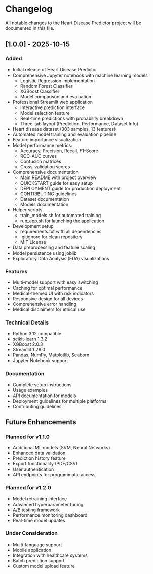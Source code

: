 # Changelog

All notable changes to the Heart Disease Predictor project will be documented in this file.

## [1.0.0] - 2025-10-15

### Added
- Initial release of Heart Disease Predictor
- Comprehensive Jupyter notebook with machine learning models
  - Logistic Regression implementation
  - Random Forest Classifier
  - XGBoost Classifier
  - Model comparison and evaluation
- Professional Streamlit web application
  - Interactive prediction interface
  - Model selection feature
  - Real-time predictions with probability breakdown
  - Three-tab layout (Prediction, Performance, Dataset Info)
- Heart disease dataset (303 samples, 13 features)
- Automated model training and evaluation pipeline
- Feature importance visualization
- Model performance metrics:
  - Accuracy, Precision, Recall, F1-Score
  - ROC-AUC curves
  - Confusion matrices
  - Cross-validation scores
- Comprehensive documentation
  - Main README with project overview
  - QUICKSTART guide for easy setup
  - DEPLOYMENT guide for production deployment
  - CONTRIBUTING guidelines
  - Dataset documentation
  - Models documentation
- Helper scripts
  - train_models.sh for automated training
  - run_app.sh for launching the application
- Development setup
  - requirements.txt with all dependencies
  - .gitignore for clean repository
  - MIT License
- Data preprocessing and feature scaling
- Model persistence using joblib
- Exploratory Data Analysis (EDA) visualizations

### Features
- Multi-model support with easy switching
- Caching for optimal performance
- Medical-themed UI with risk indicators
- Responsive design for all devices
- Comprehensive error handling
- Medical disclaimers for ethical use

### Technical Details
- Python 3.12 compatible
- scikit-learn 1.3.2
- XGBoost 2.0.3
- Streamlit 1.29.0
- Pandas, NumPy, Matplotlib, Seaborn
- Jupyter Notebook support

### Documentation
- Complete setup instructions
- Usage examples
- API documentation for models
- Deployment guidelines for multiple platforms
- Contributing guidelines

## Future Enhancements

### Planned for v1.1.0
- Additional ML models (SVM, Neural Networks)
- Enhanced data validation
- Prediction history feature
- Export functionality (PDF/CSV)
- User authentication
- API endpoints for programmatic access

### Planned for v1.2.0
- Model retraining interface
- Advanced hyperparameter tuning
- A/B testing framework
- Performance monitoring dashboard
- Real-time model updates

### Under Consideration
- Multi-language support
- Mobile application
- Integration with healthcare systems
- Batch prediction support
- Custom model upload feature
